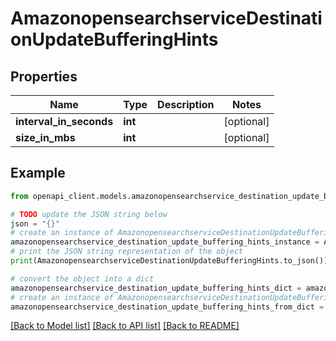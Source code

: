 # AmazonopensearchserviceDestinationUpdateBufferingHints


## Properties

Name | Type | Description | Notes
------------ | ------------- | ------------- | -------------
**interval_in_seconds** | **int** |  | [optional] 
**size_in_mbs** | **int** |  | [optional] 

## Example

```python
from openapi_client.models.amazonopensearchservice_destination_update_buffering_hints import AmazonopensearchserviceDestinationUpdateBufferingHints

# TODO update the JSON string below
json = "{}"
# create an instance of AmazonopensearchserviceDestinationUpdateBufferingHints from a JSON string
amazonopensearchservice_destination_update_buffering_hints_instance = AmazonopensearchserviceDestinationUpdateBufferingHints.from_json(json)
# print the JSON string representation of the object
print(AmazonopensearchserviceDestinationUpdateBufferingHints.to_json())

# convert the object into a dict
amazonopensearchservice_destination_update_buffering_hints_dict = amazonopensearchservice_destination_update_buffering_hints_instance.to_dict()
# create an instance of AmazonopensearchserviceDestinationUpdateBufferingHints from a dict
amazonopensearchservice_destination_update_buffering_hints_from_dict = AmazonopensearchserviceDestinationUpdateBufferingHints.from_dict(amazonopensearchservice_destination_update_buffering_hints_dict)
```
[[Back to Model list]](../README.md#documentation-for-models) [[Back to API list]](../README.md#documentation-for-api-endpoints) [[Back to README]](../README.md)


